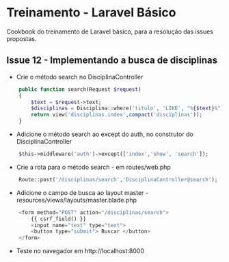 # Treinamento - Laravel Básico

Cookbook do treinamento de Laravel básico, para a resolução das issues propostas.

## Issue 12 - Implementando a busca de disciplinas

- Crie o método search no DisciplinaController
```php
    public function search(Request $request)
	{
		$text = $request->text;
		$disciplinas = Disciplina::where('titulo', 'LIKE', "%{$text}%")->get();
		return view('disciplinas.index',compact('disciplinas'));
	}
```

- Adicione o método search ao except do auth, no construtor do DisciplinaController
```php
	$this->middleware('auth')->except(['index','show', 'search']);
```

- Crie a rota para o método search - em routes/web.php
```php
	Route::post('/disciplinas/search','DisciplinaController@search');
```

- Adicione o campo de busca ao layout master - resources/views/layouts/master.blade.php
```php
	<form method="POST" action="/disciplinas/search">
		{{ csrf_field() }}
		<input name="text" type="text">
		<button type="submit"> Buscar </button>
	</form>
```

- Teste no navegador em http://localhost:8000
